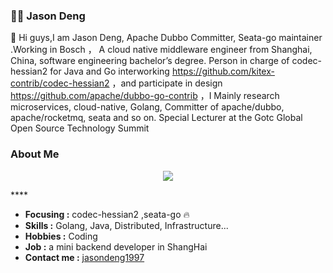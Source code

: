 
###  :man_technologist:  Jason Deng

👋 Hi guys,I am Jason Deng, Apache Dubbo Committer, Seata-go maintainer .Working in Bosch ， A cloud native middleware engineer from Shanghai, China,  software engineering bachelor’s degree. Person in charge of codec-hessian2  for Java and Go interworking https://github.com/kitex-contrib/codec-hessian2  ，and participate in design https://github.com/apache/dubbo-go-contrib  ，I Mainly research microservices, cloud-native, Golang, Committer of apache/dubbo, apache/rocketmq, seata and so on.   Special Lecturer at the Gotc Global Open Source Technology Summit

### About Me

<p align="center">
  <a href="https://github.com/jasondeng1997">  <!--statics主页地址，可修改-->
    <img src="https://github-readme-stats-eight-theta.vercel.app/api?username=coderxm&show_icons=true&theme=algolia&include_all_commits=true&count_private=true&hide=issues"/>   <!--可修改-->
  </a>
</p>
<p align="center">


</p>
****

-  **Focusing :** codec-hessian2 ,seata-go :fire: 
-  **Skills :** Golang, Java, Distributed, Infrastructure...
-  **Hobbies :** Coding
-  **Job :** a mini backend developer in ShangHai
-  **Contact me :** [jasondeng1997](mailto:15301580353@163.com)


